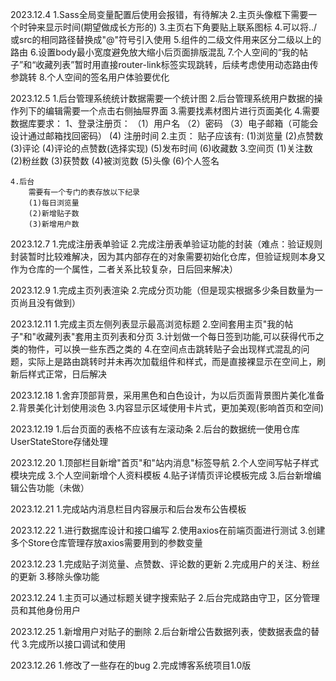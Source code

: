 2023.12.4
1.Sass全局变量配置后使用会报错，有待解决
2.主页头像框下需要一个时钟来显示时间(期望做成长方形的)
3.主页右下角要贴上联系图标
4.可以将../或src的相同路径替换成"@"符号引入使用
5.组件的二级文件用来区分二级以上的路由
6.设置body最小宽度避免放大缩小后页面排版混乱
7.个人空间的“我的帖子”和“收藏列表”暂时用直接router-link标签实现跳转，后续考虑使用动态路由传参跳转
8.个人空间的签名用户体验要优化

2023.12.5
1.后台管理系统统计数据需要一个统计图
2.后台管理系统用户数据的操作列下的编辑需要一个点击右侧抽屉界面
3.需要找素材图片进行页面美化
4.需要数据库要求：
    1、登录注册页：
        （1）用户名
        （2）密码
        （3）电子邮箱（可能会设计通过邮箱找回密码）
         (4) 注册时间
    2.主页：
        贴子应该有:
            (1)浏览量
            (2)点赞数
            (3)评论
            (4)评论的点赞数(选择实现)
            (5)发布时间
            (6)收藏数
    3.空间页
        (1)关注数
        (2)粉丝数
        (3)获赞数
        (4)被浏览数
        (5)头像
        (6)个人签名
    
    4.后台
        需要有一个专门的表存放以下纪录
        (1)每日浏览量
        (2)新增贴子数
        (3)新增用户数

2023.12.7
1.完成注册表单验证
2.完成注册表单验证功能的封装（难点：验证规则封装暂时比较难解决，因为其内部存在的对象需要初始化仓库，但验证规则本身又作为仓库的一个属性，二者关系比较复杂，日后回来解决）

2023.12.9
1.完成主页列表渲染
2.完成分页功能（但是现实根据多少条目数量为一页尚且没有做到）

2023.12.11
1.完成主页左侧列表显示最高浏览标题
2.空间套用主页"我的帖子"和"收藏列表"套用主页列表和分页
3.计划做一个每日签到功能,可以获得代币之类的物件，可以换一些东西之类的
4.在空间点击跳转贴子会出现样式混乱的问题，实际上是路由跳转时并未再次加载组件和样式，而是直接裸显示在空间上，刷新后样式正常，日后解决

2023.12.18
1.舍弃顶部背景，采用黑色和白色设计，为以后页面背景图片美化准备
2.背景美化计划使用淡色
3.内容显示区域使用卡片式，更加美观(影响首页和空间)

2023.12.19
1.后台页面的表格不应该有左滚动条
2.后台的数据统一使用仓库UserStateStore存储处理

2023.12.20
1.顶部栏目新增"首页"和"站内消息"标签导航
2.个人空间写帖子样式模块完成
3.个人空间新增个人资料模板
4.贴子详情页评论模板完成
3.后台新增编辑公告功能（未做）

2023.12.21
1.完成站内消息栏目内容展示和后台发布公告模板

2023.12.22
1.进行数据库设计和接口编写
2.使用axios在前端页面进行测试
3.创建多个Store仓库管理存放axios需要用到的参数变量

2023.12.23
1.完成贴子浏览量、点赞数、评论数的更新
2.完成用户的关注、粉丝的更新
3.移除头像功能

2023.12.24
1.主页可以通过标题关键字搜索贴子
2.后台完成路由守卫，区分管理员和其他身份用户

2023.12.25
1.新增用户对贴子的删除
2.后台新增公告数据列表，使数据表盘的替代
3.完成所以接口调试和使用

2023.12.26
1.修改了一些存在的bug
2.完成博客系统项目1.0版
